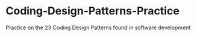 # Coding-Design-Patterns-Practice
Practice on the 23 Coding Design Patterns found in software development
